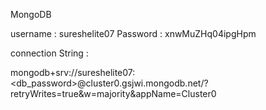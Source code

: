 MongoDB

username : sureshelite07
Password : xnwMuZHq04ipgHpm


connection String :

mongodb+srv://sureshelite07:<db_password>@cluster0.gsjwi.mongodb.net/?retryWrites=true&w=majority&appName=Cluster0
